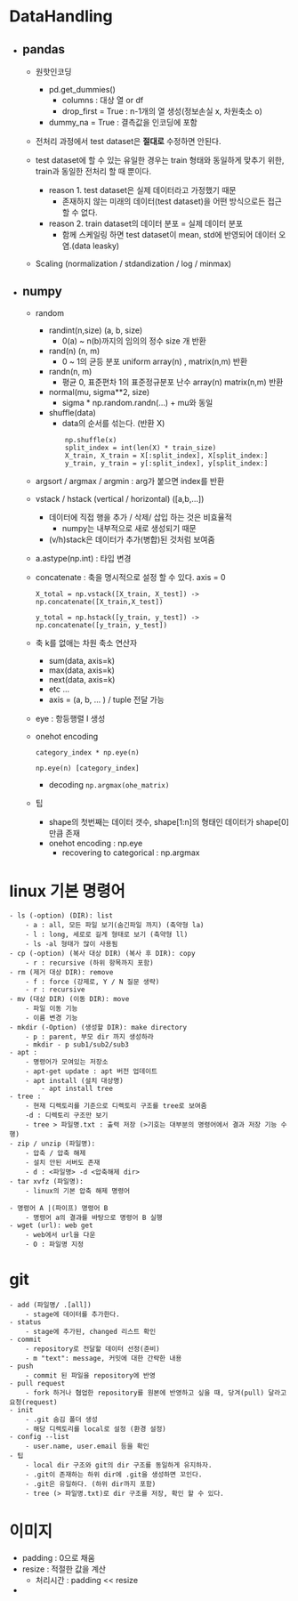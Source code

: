 # DataHandling
- ## pandas
    - 원핫인코딩
        - pd.get_dummies()
            - columns : 대상 열 or df
            - drop_first = True : n-1개의 열 생성(정보손실 x, 차원축소 o)
        - dummy_na = True : 결측값을 인코딩에 포함

    - 전처리 과정에서 test dataset은 **절대로** 수정하면 안된다.
    - test dataset에 할 수 있는 유일한 경우는 train 형태와 동일하게 맞추기 위한, train과 동일한 전처리 할 때 뿐이다.
      - reason 1. test dataset은 실제 데이터라고 가정했기 때문
        - 존재하지 않는 미래의 데이터(test dataset)을 어떤 방식으로든 접근 할 수 없다.
      - reason 2. train dataset의 데이터 분포 = 실제 데이터 분포
        - 함께 스케일링 하면 test dataset이 mean, std에 반영되어 데이터 오염.(data leasky)
    - Scaling (normalization / stdandization / log / minmax)
- ## numpy
    - random
        - randint(n,size) (a, b, size)
            - 0(a) ~ n(b)까지의 임의의 정수 size 개 반환
        - rand(n) (n, m)
            - 0 ~ 1의 균등 분포 uniform array(n) , matrix(n,m) 반환
        - randn(n, m)
            - 평균 0, 표준편차 1의 표준정규분포 난수 array(n) matrix(n,m) 반환
        - normal(mu, sigma**2, size)
            - sigma * np.random.randn(...) + mu와 동일
        - shuffle(data)
            - data의 순서를 섞는다. (반환 X)
            ~~~
                np.shuffle(x)
                split_index = int(len(X) * train_size)
                X_train, X_train = X[:split_index], X[split_index:]
                y_train, y_train = y[:split_index], y[split_index:]
            ~~~
    - argsort / argmax / argmin : arg가 붙으면 index를 반환
    - vstack / hstack (vertical / horizontal) ([a,b,...])
        - 데이터에 직접 행을 추가 / 삭제/ 삽입 하는 것은 비효율적
          - numpy는 내부적으로 새로 생성되기 때문
        - (v/h)stack은 데이터가 추가(병합)된 것처럼 보여줌
    - a.astype(np.int) : 타입 변경
    - concatenate : 축을 명시적으로 설정 할 수 있다. axis = 0
    
        `X_total = np.vstack([X_train, X_test]) -> np.concatenate([X_train,X_test])`
        
        `y_total = np.hstack([y_train, y_test]) -> np.concatenate([y_train, y_test])`


    - 축 k를 없애는 차원 축소 연산자
        - sum(data, axis=k)
        - max(data, axis=k)
        - next(data, axis=k)
        - etc ...
        - axis = (a, b, ... ) / tuple 전달 가능

    - eye : 항등행렬 I 생성
    - onehot encoding
        
        `category_index * np.eye(n)`

        `np.eye(n) [category_index]`

        - decoding
           `np.argmax(ohe_matrix)`

    - 팁
        - shape의 첫번째는 데이터 갯수, shape[1:n]의 형태인 데이터가 shape[0]만큼 존재
        - onehot encoding : np.eye
            - recovering to categorical : np.argmax
          


# linux 기본 명령어
    - ls (-option) (DIR): list 
        - a : all, 모든 파일 보기(숨긴파일 까지) (축약형 la)
        - l : long, 세로로 길게 형태로 보기 (축약형 ll)
        - ls -al 형태가 많이 사용됨 
    - cp (-option) (복사 대상 DIR) (복사 후 DIR): copy
        - r : recursive (하위 항목까지 포함)
    - rm (제거 대상 DIR): remove
        - f : force (강제로, Y / N 질문 생략)
        - r : recursive
    - mv (대상 DIR) (이동 DIR): move
        - 파일 이동 기능
        - 이름 변경 기능
    - mkdir (-Option) (생성할 DIR): make directory
        - p : parent, 부모 dir 까지 생성하라
        - mkdir - p sub1/sub2/sub3
    - apt :
        - 명령어가 모여있는 저장소
        - apt-get update : apt 버전 업데이트
        - apt install (설치 대상명)
            - apt install tree
    - tree :
        - 현재 디렉토리를 기준으로 디렉토리 구조를 tree로 보여줌
        -d : 디렉토리 구조만 보기
        - tree > 파일명.txt : 출력 저장 (>기호는 대부분의 명령어에서 결과 저장 기능 수행)
    - zip / unzip (파일명):
        - 압축 / 압축 해제
        - 설치 안된 서버도 존재
        - d : <파일명> -d <압축해제 dir>
    - tar xvfz (파일명):
        - linux의 기본 압축 해제 명령어

    - 명령어 A |(파이프) 명령어 B
        - 명령어 a의 결과를 바탕으로 명령어 B 실행
    - wget (url): web get
        - web에서 url을 다운
        - O : 파일명 지정
 # git
    - add (파일명/ .[all])
        - stage에 데이터를 추가한다.
    - status
        - stage에 추가된, changed 리스트 확인
    - commit
        - repository로 전달할 데이터 선정(준비)
        - m "text": message, 커밋에 대한 간략한 내용
    - push
        - commit 된 파일을 repository에 반영
    - pull request
        - fork 하거나 협업한 repository를 원본에 반영하고 싶을 때, 당겨(pull) 달라고 요청(request)
    - init
        - .git 숨김 폴더 생성
        - 해당 디렉토리를 local로 설정 (환경 설정)
    - config --list
        - user.name, user.email 등을 확인
    - 팁
        - local dir 구조와 git의 dir 구조를 동일하게 유지하자.
        - .git이 존재하는 하위 dir에 .git을 생성하면 꼬인다.
        - .git은 유일하다. (하위 dir까지 포함)
        - tree (> 파일명.txt)로 dir 구조를 저장, 확인 할 수 있다.

# 이미지
- padding : 0으로 채움
- resize : 적절한 값을 계산
  - 처리시간 : padding << resize
- 